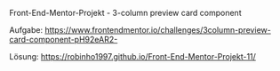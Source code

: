 Front-End-Mentor-Projekt - 3-column preview card component 
 
Aufgabe:
https://www.frontendmentor.io/challenges/3column-preview-card-component-pH92eAR2-

Lösung:
https://robinho1997.github.io/Front-End-Mentor-Projekt-11/

